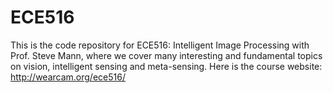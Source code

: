# ECE516

This is the code repository for ECE516: Intelligent Image Processing with Prof. Steve Mann, where we cover many interesting and fundamental topics on vision, intelligent sensing and meta-sensing. Here is the course website: http://wearcam.org/ece516/
